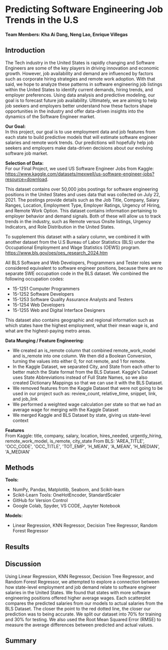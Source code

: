 # Predicting Software Engineering Job Trends in the U.S

#### Team Members: Kha Ai Dang, Neng Lao, Enrique Villegas

## Introduction
The Tech industry in the United States is rapidly changing and Software Engineers are some of the key players in driving innovation and economic growth. However, job availability and demand are influenced by factors such as corporate hiring strategies and remote work adoption. With that said, we hope to analyze these patterns in software engineering job listings within the United States to identify current demands, hiring trends, and employer preferences. Using data analysis and predictive modeling, our goal is to forecast future job availability. Ultimately, we are aiming to help job seekers and employers better understand how these factors shape opportunities in the industry and offer data-driven insights into the dynamics of the Software Engineer market.

**Our Goal:**  
In this project, our goal is to use employment data and job features from each state to build predictive models that will estimate software engineer salaries and remote work trends. Our predictions will hopefully help job seekers and employers make data-driven decisions about our evolving software job market.

**Selection of Data:**  
For our Final Project, we used US Software Engineer Jobs from Kaggle:  
https://www.kaggle.com/datasets/mexwell/us-software-engineer-jobs?resource=download.  
  
This dataset contains over 50,000 jobs postings for software engineering positions in the United States and uses data that was collected on July 22, 2021. The postings provide details such as the Job Title, Company, Salary Ranges, Location, Employment Type, Employer Ratings, Urgency of Hiring, and Remote Work Option. This dataset contains information pertaining to employer behavior and demand signals. Both of these will allow us to track trends in the industry, such as Remote versus Onsite listings, Urgency Indicators, and Role Distribution in the United States.  

To supplement this dataset with a salary column, we combined it with another dataset from the U.S Bureau of Labor Statistics (BLS) under the Occupational Employment and Wage Statistics (OEWS) program.  
https://www.bls.gov/oes/oes_research_2024.htm  

All BLS Software and Web Developers, Programmers and Tester roles were considered equivalent to software engineer positions, because there are no separate SWE occupation code in the BLS dataset. We combined the following occupation codes:
- 15-1251 Computer Programmers
- 15-1252 Software Developers
- 15-1253 Software Quality Assurance Analysts and Testers
- 15-1254 Web Developers
- 15-1255 Web and Digital Interface Designers  
  
This dataset also contains geographic and regional information such as which states have the highest employment, what their mean wage is, and what are the highest-paying metro areas.

**Data Munging / Feature Engineering:**  
- We created an is_remote column that combined remote_work_model and is_remote into one column. We then did a Boolean Conversion, turning the values into either 0, for not remote, and  1  for remote.
- In the Kaggle Dataset, we separated City, and State from each other to better match the State format from the BLS Dataset. Kaggle's Dataset uses State Abbreviations instead of Full State Names, so we also created Dictionary Mappings so that we can use it with the BLS Dataset.
- We removed features from the Kaggle Dataset that were not going to be used in our project such as: review_count, relative_time, snippet, link, and job_link
- We performed a weighted wage calculation per state so that we had an average wage for merging with the Kaggle Dataset
- We merged Kaggle and BLS Dataset by state, giving us state-level context

**Features**  
From Kaggle: title, company, salary, location, hires_needed, urgently_hiring, remote_work_model, is_remote, city_state
From BLS: 'AREA_TITLE', 'OCC_CODE', 'OCC_TITLE', 'TOT_EMP', 'H_MEAN', 'A_MEAN', 'H_MEDIAN', 'A_MEDIAN'

## Methods
**Tools:**
- NumPy, Pandas, Matplotlib, Seaborn, and Scikit-learn
- Scikit-Learn Tools: OneHotEncoder, StandardScaler
- GitHub for Version Control
- Google Colab, Spyder, VS CODE, Jupyter Notebook

**Models:**
- Linear Regression, KNN Regressor, Decision Tree Regressor, Random Forest Regressor

## Results  

## Discussion  
Using Linear Regression, KNN Regressor, Decision Tree Regressor, and Random Forest Regressor, we attempted to explore a connection between how state-level employment and job demand relate to software engineer salaries in the United States. We found that states with more software engineering positions offered higher average wages. Each scatterplot compares the predicted salaries from our models to actual salaries from the BLS Dataset. The closer the point to the red dotted line, the closer our prediction was to being accurate. We split our dataset into 70% for training and 30% for testing. We also used the Root Mean Squared Error (RMSE) to measure the average differences between predicted and actual values.

## Summary
